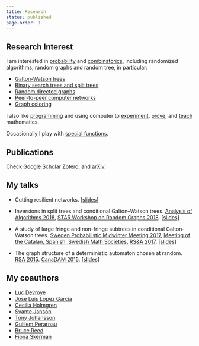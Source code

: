 ```yaml
---
title: Research
status: published
page-order: 1
---
```


## Research Interest

I am interested in [probability]({tag}probability) and [combinatorics]({tag}combinatorics), including randomized algorithms, random
graphs and random tree, in particular:

- [Galton-Watson trees](http://www.combinatorics.org/ojs/index.php/eljc/article/view/v25i3p40)
- [Binary search trees and split trees](http://drops.dagstuhl.de/opus/volltexte/2018/8908/)
- [Random directed graphs](https://onlinelibrary.wiley.com/doi/full/10.1002/rsa.20707)
- [Peer-to-peer computer networks](https://link.springer.com/chapter/10.1007%2F978-3-642-45030-3_66)
- [Graph coloring](https://onlinelibrary.wiley.com/doi/full/10.1002/rsa.20695)

I also like [programming](https://github.com/newptcai) and using computer to [experiment]({tag}experimental-math), [prove]({tag}CAS), and
[teach]({tag}teaching) mathematics.

Occasionally I play with [special functions](https://arxiv.org/abs/1806.01122).

## Publications

Check [Google Scholar](https://scholar.google.ca/citations?user=Zqh1PIEAAAAJ&hl=en)
[Zotero](https://www.zotero.org/newptcai), and
[arXiv](https://arxiv.org/search/math?query=Cai%2C+Xing+Shi&searchtype=author&abstracts=show&order=-announced_date_first&size=50).

## My talks

-  Cutting resilient networks. 
    [[slides]]({static}/doc/cutting-slides.pdf)


-  Inversions in split trees and conditional Galton–Watson trees. 
    [Analysis of Algorithms 2018](http://math.uu.se/aofa2018),
    [STAR Workshop on Random Graphs 2018](http://www.math.ru.nl/~rkang/SWRG2018/).
    [[slides]]({static}/doc/inversion-talk.pdf)

-  A study of large fringe and non-fringe subtrees in conditional Galton-Watson trees. 
    [Sweden Probabilistic Midwinter Meeting 2017](http://www.math.umu.se/english/research/discrete-mathematics/workshop),
    [Meeting of the Catalan, Spanish, Swedish Math Societies](https://old.liu.se/mai/catspsw.math/abstracts/9-graphs-hypergraphs-and-set-systems/1.720559/9-Graphs-Hypergraphs-and-Set-Systems.pdf),
    [RS&A 2017](http://rsa2017.amu.edu.pl/abs/Cai.pdf).
    [[slides]]({static}/doc/fringe-subtree-slides.pdf)

-  The graph structure of a deterministic automaton chosen at random. 
    [RSA 2015](http://rsa2015.amu.edu.pl/program).
    [CanaDAM 2015](https://canadam.math.ca/2015/program/abs/si2#xsc).
    [[slides]]({static}/doc/rand-dfs.pdf)

## My coauthors

- [Luc Devroye](http://luc.devroye.org)
- [Jose Luis Lopez Garcia](https://www.unavarra.es/pdi?uid=2369)
- [Cecilia Holmgren](http://katalog.uu.se/profile/?id=N5-824)
- [Svante Janson](http://www2.math.uu.se/~svante/papers/)
- [Tony Johansson](https://katalog.uu.se/profile/?id=N17-395)
- [Guillem Perarnau](http://www-ma4.upc.edu/~guillem.perarnau/)
- [Bruce Reed](https://www.cs.mcgill.ca/~breed/)
- [Fiona Skerman](http://www2.math.uu.se/~fiosk856/)
